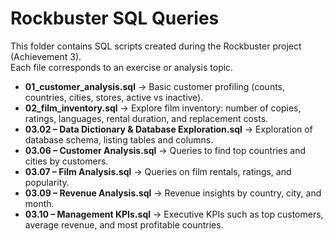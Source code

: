 # Rockbuster SQL Queries

This folder contains SQL scripts created during the Rockbuster project (Achievement 3).  
Each file corresponds to an exercise or analysis topic.

- **01_customer_analysis.sql** → Basic customer profiling (counts, countries, cities, stores, active vs inactive).  
- **02_film_inventory.sql** → Explore film inventory: number of copies, ratings, languages, rental duration, and replacement costs.  
- **03.02 – Data Dictionary & Database Exploration.sql** → Exploration of database schema, listing tables and columns.  
- **03.06 – Customer Analysis.sql** → Queries to find top countries and cities by customers.  
- **03.07 – Film Analysis.sql** → Queries on film rentals, ratings, and popularity.  
- **03.09 – Revenue Analysis.sql** → Revenue insights by country, city, and month.  
- **03.10 – Management KPIs.sql** → Executive KPIs such as top customers, average revenue, and most profitable countries.  

